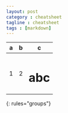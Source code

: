 ```yaml
---
layout: post
category : cheatsheet
tagline : cheatsheet
tags : [markdown]
---
```




a|b|c|
:---:|:---:|:---:|
1|2| <h1>abc</h1> |
{: rules="groups"}


